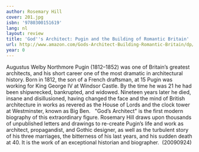 ```yaml
---
author: Rosemary Hill
cover: 201.jpg
isbn: '9780300151619'
lang: nl
layout: review
title: 'God''s Architect: Pugin and the Building of Romantic Britain'
url: http://www.amazon.com/Gods-Architect-Building-Romantic-Britain/dp/0300151616?SubscriptionId=AKIAJLEOPLOJAJAYBL6Q&tag=bruji06-20&linkCode=xm2&camp=2025&creative=165953&creativeASIN=0300151616
year: 0
---
```

Augustus Welby Northmore Pugin (1812–1852) was one of Britain’s greatest architects, and his short career one of the most dramatic in architectural history. Born in 1812, the son of a French draftsman, at 15 Pugin was working for King George IV at Windsor Castle. By the time he was 21 he had been shipwrecked, bankrupted, and widowed. Nineteen years later he died, insane and disillusioned, having changed the face and the mind of British architecture in works as revered as the House of Lords and the clock tower at Westminster, known as Big Ben.   "God’s Architect" is the first modern biography of this extraordinary figure. Rosemary Hill draws upon thousands of unpublished letters and drawings to re-create Pugin’s life and work as architect, propagandist, and Gothic designer, as well as the turbulent story of his three marriages, the bitterness of his last years, and his sudden death at 40. It is the work of an exceptional historian and biographer.  (20090924)
